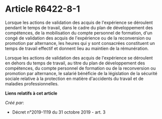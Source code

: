 # Article R6422-8-1

Lorsque les actions de validation des acquis de l'expérience se déroulent pendant le temps de travail, dans le cadre du plan
de développement des compétences, de la mobilisation du compte personnel de formation, d'un congé de validation des acquis de
l'expérience ou de la reconversion ou promotion par alternance, les heures qui y sont consacrées constituent un temps de
travail effectif et donnent lieu au maintien de la rémunération.

Lorsque les actions de validation des acquis de l'expérience se déroulent en dehors du temps de travail, au titre du plan de
développement des compétences, du compte personnel de formation ou de la reconversion ou promotion par alternance, le salarié
bénéficie de la législation de la sécurité sociale relative à la protection en matière d'accidents du travail et de maladies
professionnelles.

**Liens relatifs à cet article**

_Créé par_:

  - Décret n°2019-1119 du 31 octobre 2019 - art. 3
